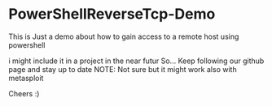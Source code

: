 # PowerShellReverseTcp-Demo
This is Just a demo about how to gain access to a remote host using powershell

i might include it in a project in the near futur So... Keep following our github page
and stay up to date 
NOTE: Not sure but it might work also with metasploit

Cheers :)
